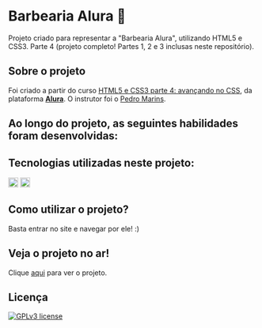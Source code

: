 <h1> Barbearia Alura 💈 </h1>

Projeto criado para representar a "Barbearia Alura", utilizando HTML5 e CSS3. Parte 4 (projeto completo! Partes 1, 2 e 3 inclusas neste repositório).

## Sobre o projeto
Foi criado a partir do curso [HTML5 e CSS3 parte 4: avançando no CSS](https://cursos.alura.com.br/course/html5-css3-avancando-css), da plataforma **[Alura](https://www.alura.com.br/)**. O instrutor foi o [Pedro Marins](https://github.com/pedromarins).

## Ao longo do projeto, as seguintes habilidades foram desenvolvidas:


## Tecnologias utilizadas neste projeto:
<img height="20" src="https://img.shields.io/badge/-HTML5-orange"> <img height="20" src="https://img.shields.io/badge/-CSS3-blue">

## Como utilizar o projeto?
Basta entrar no site e navegar por ele! :)

## Veja o projeto no ar!
Clique [aqui](https://m-ipt.github.io/barbearia_alura_parte_4/) para ver o projeto.

## Licença
[![GPLv3 license](https://img.shields.io/badge/License-GPLv3-blue.svg)](http://perso.crans.org/besson/LICENSE.html)
